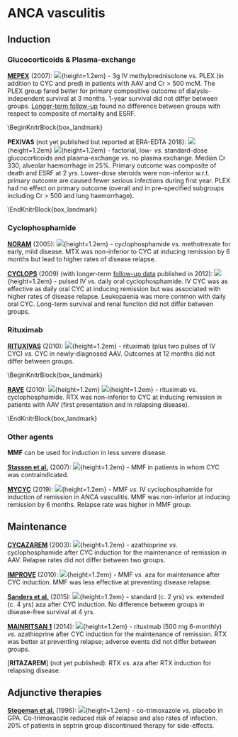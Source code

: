 # ANCA vasculitis
## Induction

### Glucocorticoids & Plasma-exchange

[**MEPEX**](https://www.ncbi.nlm.nih.gov/pubmed/17582159) (2007): ![](Logo_RCT.png){height=1.2em} - 3g IV methylprednisolone *vs.* PLEX (in addition to CYC and pred) in patients with AAV and Cr > 500 mcM.  The PLEX group fared better for primary compositive outcome of dialysis-independent survival at 3 months.  1-year survival did not differ between groups.  [Longer-term follow-up](https://www.ncbi.nlm.nih.gov/pubmed/23615499) found no difference between groups with respect to composite of mortality and ESRF.    

\BeginKnitrBlock{box_landmark}<div class="box_landmark">
**PEXIVAS** (not yet published but reported at ERA-EDTA 2018): ![](Logo_RCT.png){height=1.2em} ![](Logo_SEM.png){height=1.2em} - factorial, low- *vs.* standard-dose glucocorticoids and plasma-exchange *vs.* no plasma exchange.  Median Cr 330; alveolar haemorrhage in 25%.  Primary outcome was composite of death and ESRF at 2 yrs.  Lower-dose steroids were non-inferior w.r.t. primary outcome are caused fewer serious infections during first year.  PLEX had no effect on primary outcome (overall and in pre-specified subgroups including Cr > 500 and lung haemorrhage).  
</div>\EndKnitrBlock{box_landmark}


### Cyclophosphamide

[**NORAM**](https://www.ncbi.nlm.nih.gov/pubmed/16052573) (2005): ![](Logo_RCT.png){height=1.2em} - cyclophosphamide *vs.* methotrexate for early, mild disease.  MTX was non-inferior to CYC at inducing remission by 6 months but lead to higher rates of disease relapse.  

[**CYCLOPS**](https://www.ncbi.nlm.nih.gov/pubmed/19451574) (2009) (with longer-term [follow-up data](https://www.ncbi.nlm.nih.gov/pubmed/22128076) published in 2012): ![](Logo_RCT.png){height=1.2em} - pulsed IV *vs.* daily oral cyclophosphamide.  IV CYC was as effective as daily oral CYC at inducing remission but was associated with higher rates of disease relapse.  Leukopaenia was more common with daily oral CYC.  Long-term survival and renal function did not differ between groups.  


### Rituximab

[**RITUXIVAS**](https://www.ncbi.nlm.nih.gov/pubmed/20647198) (2010): ![](Logo_RCT.png){height=1.2em} - rituximab (plus two pulses of IV CYC) *vs.* CYC in newly-diagnosed AAV.  Outcomes at 12 months did not differ between groups.  

\BeginKnitrBlock{box_landmark}<div class="box_landmark">
[**RAVE**](https://www.ncbi.nlm.nih.gov/pubmed/20647199) (2010): ![](Logo_RCT.png){height=1.2em} ![](Logo_SEM.png){height=1.2em} - rituximab *vs.* cyclophosphamide.  RTX was non-inferior to CYC at inducing remission in patients with AAV (first presentation and in relapsing disease).  
</div>\EndKnitrBlock{box_landmark}

### Other agents

**MMF** can be used for induction in less severe disease.  

[**Stassen et al.**](https://www.ncbi.nlm.nih.gov/pubmed/17179175) (2007): ![](Logo_OBS.png){height=1.2em} - MMF in patients in whom CYC was contraindicated.  

[**MYCYC**](https://www.ncbi.nlm.nih.gov/pubmed/30612116) (2019): ![](Logo_RCT.png){height=1.2em} - MMF *vs.* IV cyclophosphamide for induction of remission in ANCA vasculitis.  MMF was non-inferior at inducing remission by 6 months.  Relapse rate was higher in MMF group.


## Maintenance

[**CYCAZAREM**](https://www.ncbi.nlm.nih.gov/pubmed/12840090) (2003): ![](Logo_RCT.png){height=1.2em} - azathioprine *vs.* cyclophosphamide after CYC induction for the maintenance of remission in AAV.  Relapse rates did not differ between two groups.     

[**IMPROVE**](https://www.ncbi.nlm.nih.gov/pubmed/21060104) (2010): ![](Logo_RCT.png){height=1.2em} - MMF *vs.* aza for maintenance after CYC induction.  MMF was less effective at preventing disease relapse.  

[**Sanders et al.**](https://www.ncbi.nlm.nih.gov/pubmed/27242368) (2015): ![](Logo_RCT.png){height=1.2em} - standard (c. 2 yrs) *vs.* extended (c. 4 yrs) aza after CYC induction.  No difference between groups in disease-free survival at 4 yrs.  

[**MAINRITSAN 1**](https://www.ncbi.nlm.nih.gov/pubmed/25372085) (2014): ![](Logo_RCT.png){height=1.2em} - rituximab (500 mg 6-monthly) *vs.* azathioprine after CYC induction for the maintenance of remission.  RTX was better at preventing relapse; adverse events did not differ between groups.  

[**RITAZAREM**] (not yet published): RTX *vs.* aza after RTX induction for relapsing disease.  


## Adjunctive therapies

[**Stegeman et al.**](https://www.ncbi.nlm.nih.gov/pubmed/8637536) (1996): ![](Logo_RCT.png){height=1.2em} - co-trimoxazole *vs.* placebo in GPA.  Co-trimoxaozle reduced risk of relapse and also rates of infection.  20% of patients in septrin group discontinued therapy for side-effects.  
